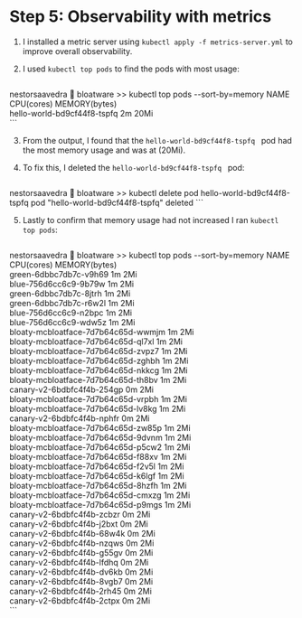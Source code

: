 # Step 5: Observability with metrics

1. I installed a metric server using `kubectl apply -f metrics-server.yml`  to improve overall observability.

2. I used `kubectl top pods` to find the pods with most usage: 

    ```
nestorsaavedra 🦊 bloatware >> kubectl top pods --sort-by=memory
NAME                                  CPU(cores)   MEMORY(bytes)   
hello-world-bd9cf44f8-tspfq           2m           20Mi              
    ```

3. From the output, I found that the `hello-world-bd9cf44f8-tspfq ` pod had the most memory usage and was at (20Mi).

4. To fix this, I deleted the `hello-world-bd9cf44f8-tspfq ` pod:

    ```
nestorsaavedra 🦊 bloatware >> kubectl delete pod hello-world-bd9cf44f8-tspfq 
pod "hello-world-bd9cf44f8-tspfq" deleted
    ```

5. Lastly to confirm that memory usage had not increased I ran `kubectl top pods`:

    ```
nestorsaavedra 🦊 bloatware >> kubectl top pods --sort-by=memory
NAME                                  CPU(cores)   MEMORY(bytes)   
green-6dbbc7db7c-v9h69                1m           2Mi             
blue-756d6cc6c9-9b79w                 1m           2Mi             
green-6dbbc7db7c-8jtrh                1m           2Mi             
green-6dbbc7db7c-r6w2l                1m           2Mi             
blue-756d6cc6c9-n2bpc                 1m           2Mi             
blue-756d6cc6c9-wdw5z                 1m           2Mi             
bloaty-mcbloatface-7d7b64c65d-wwmjm   1m           2Mi             
bloaty-mcbloatface-7d7b64c65d-ql7xl   1m           2Mi             
bloaty-mcbloatface-7d7b64c65d-zvpz7   1m           2Mi             
bloaty-mcbloatface-7d7b64c65d-zghbh   1m           2Mi             
bloaty-mcbloatface-7d7b64c65d-nkkcg   1m           2Mi             
bloaty-mcbloatface-7d7b64c65d-th8bv   1m           2Mi             
canary-v2-6bdbfc4f4b-254gp            0m           2Mi             
bloaty-mcbloatface-7d7b64c65d-vrpbh   1m           2Mi             
bloaty-mcbloatface-7d7b64c65d-lv8kg   1m           2Mi             
canary-v2-6bdbfc4f4b-nphfr            0m           2Mi             
bloaty-mcbloatface-7d7b64c65d-zw85p   1m           2Mi             
bloaty-mcbloatface-7d7b64c65d-9dvnm   1m           2Mi             
bloaty-mcbloatface-7d7b64c65d-p5cw2   1m           2Mi             
bloaty-mcbloatface-7d7b64c65d-f88xv   1m           2Mi             
bloaty-mcbloatface-7d7b64c65d-f2v5l   1m           2Mi             
bloaty-mcbloatface-7d7b64c65d-k6lgf   1m           2Mi             
bloaty-mcbloatface-7d7b64c65d-8hzfh   1m           2Mi             
bloaty-mcbloatface-7d7b64c65d-cmxzg   1m           2Mi             
bloaty-mcbloatface-7d7b64c65d-p9mgs   1m           2Mi             
canary-v2-6bdbfc4f4b-zcbzr            0m           2Mi             
canary-v2-6bdbfc4f4b-j2bxt            0m           2Mi             
canary-v2-6bdbfc4f4b-68w4k            0m           2Mi             
canary-v2-6bdbfc4f4b-nzqws            0m           2Mi             
canary-v2-6bdbfc4f4b-g55gv            0m           2Mi             
canary-v2-6bdbfc4f4b-lfdhq            0m           2Mi             
canary-v2-6bdbfc4f4b-dv6kb            0m           2Mi             
canary-v2-6bdbfc4f4b-8vgb7            0m           2Mi             
canary-v2-6bdbfc4f4b-2rh45            0m           2Mi             
canary-v2-6bdbfc4f4b-2ctpx            0m           2Mi           
    ```
